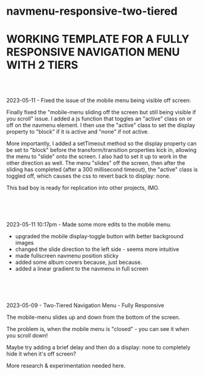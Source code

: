 # navmenu-responsive-two-tiered

# WORKING TEMPLATE FOR A FULLY RESPONSIVE NAVIGATION MENU WITH 2 TIERS

<br><br>
  
2023-05-11 - Fixed the issue of the mobile menu being visible off screen:

Finally fixed the "mobile-menu sliding off the screen but still being visible if you scroll" issue.
I added a js function that toggles an "active" class on or off on the navmenu element.
I then use the "active" class to set the display property to "block" if it is active and "none" if not active.

More importantly, I added a setTimeout method so the display property can be set to "block" before the transform/transition properties kick in,
allowing the menu to "slide" onto the screen. I also had to set it up to work in the other direction as well.
The menu "slides" off the screen, then after the sliding has completed (after a 300 millisecond timeout),
the "active" class is toggled off, which causes the css to revert back to display: none.

This bad boy is ready for replication into other projects, IMO.


<br><br><br>



2023-05-11 10:17pm - Made some more edits to the mobile menu.
- upgraded the mobile display-toggle button with better background images
- changed the slide direction to the left side - seems more intuitive
- made fullscreen navmenu position sticky
- added some album covers because, just because.
- added a linear gradient to the navmenu in full screen 



<br><br><br>


2023-05-09 - Two-Tiered Navigation Menu - Fully Responsive

The mobile-menu slides up and down from the bottom of the screen. 

The problem is, when the mobile menu is "closed" - you can see it when you scroll down!


Maybe try adding a brief delay and then do a display: none to completely hide it when it's off screen?


More research & experimentation needed here.
